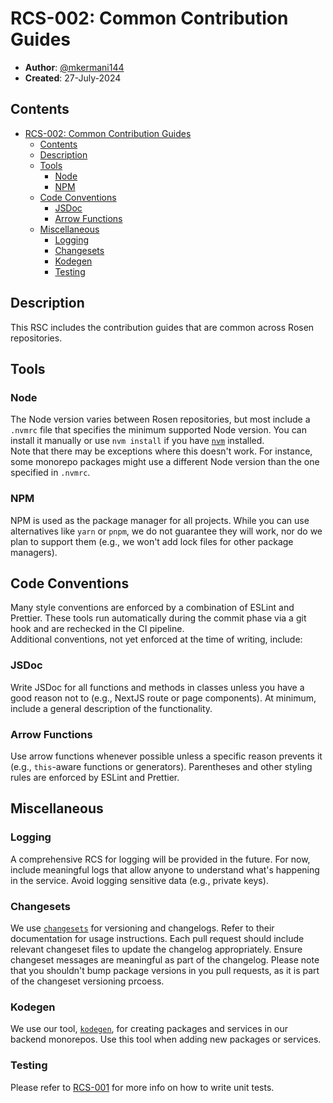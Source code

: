 # RCS-002: Common Contribution Guides
* **Author**: [@mkermani144](https://github.com/mkermani144)
* **Created**: 27-July-2024

## Contents
- [RCS-002: Common Contribution Guides](#rcs-002-common-contribution-guides)
  - [Contents](#contents)
  - [Description](#description)
  - [Tools](#tools)
    - [Node](#node)
    - [NPM](#npm)
  - [Code Conventions](#code-conventions)
    - [JSDoc](#jsdoc)
    - [Arrow Functions](#arrow-functions)
  - [Miscellaneous](#miscellaneous)
    - [Logging](#logging)
    - [Changesets](#changesets)
    - [Kodegen](#kodegen)
    - [Testing](#testing)

## Description
This RSC includes the contribution guides that are common across Rosen repositories.

## Tools

### Node
The Node version varies between Rosen repositories, but most include a `.nvmrc` file that specifies the minimum supported Node version. You can install it manually or use `nvm install` if you have [`nvm`](https://github.com/nvm-sh/nvm) installed.  
Note that there may be exceptions where this doesn't work. For instance, some monorepo packages might use a different Node version than the one specified in `.nvmrc`.

### NPM
NPM is used as the package manager for all projects. While you can use alternatives like `yarn` or `pnpm`, we do not guarantee they will work, nor do we plan to support them (e.g., we won't add lock files for other package managers).

## Code Conventions
Many style conventions are enforced by a combination of ESLint and Prettier. These tools run automatically during the commit phase via a git hook and are rechecked in the CI pipeline.  
Additional conventions, not yet enforced at the time of writing, include:

### JSDoc
Write JSDoc for all functions and methods in classes unless you have a good reason not to (e.g., NextJS route or page components). At minimum, include a general description of the functionality.

### Arrow Functions
Use arrow functions whenever possible unless a specific reason prevents it (e.g., `this`-aware functions or generators). Parentheses and other styling rules are enforced by ESLint and Prettier.

## Miscellaneous

### Logging
A comprehensive RCS for logging will be provided in the future. For now, include meaningful logs that allow anyone to understand what's happening in the service. Avoid logging sensitive data (e.g., private keys).

### Changesets
We use [`changesets`](https://github.com/changesets/changesets) for versioning and changelogs. Refer to their documentation for usage instructions. Each pull request should include relevant changeset files to update the changelog appropriately. Ensure changeset messages are meaningful as part of the changelog.
Please note that you shouldn't bump package versions in you pull requests, as it is part of the changeset versioning prcoess.

### Kodegen
We use our tool, [`kodegen`](https://www.npmjs.com/package/kodegen), for creating packages and services in our backend monorepos. Use this tool when adding new packages or services.

### Testing
Please refer to [RCS-001](./rcs-001.md) for more info on how to write unit tests.
